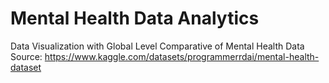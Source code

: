 # Mental Health Data Analytics
Data Visualization with Global Level Comparative of Mental Health
Data Source: https://www.kaggle.com/datasets/programmerrdai/mental-health-dataset
